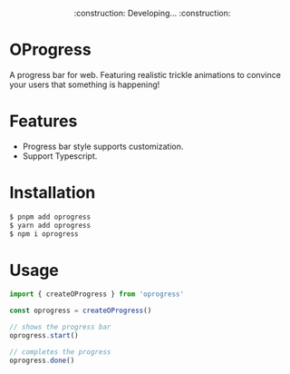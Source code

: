 <p align="center">:construction: Developing... :construction:</p>

# OProgress

A progress bar for web. Featuring realistic trickle animations to convince your users that something is happening!

# Features

- Progress bar style supports customization.
- Support Typescript.

# Installation

```bash
$ pnpm add oprogress
$ yarn add oprogress
$ npm i oprogress
```

# Usage

```ts
import { createOProgress } from 'oprogress'

const oprogress = createOProgress()

// shows the progress bar
oprogress.start()

// completes the progress
oprogress.done()
```


